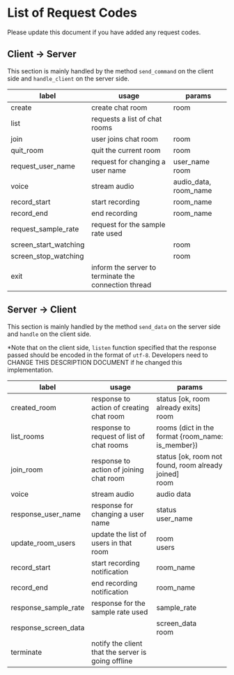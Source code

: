 # List of Request Codes

Please update this document if you have added any request codes.

## Client -> Server

This section is mainly handled by the method ```send_command``` on the client side and ```handle_client``` on the server side.

label | usage | params
---| --- | ---
create | create chat room | room
list | requests a list of chat rooms
join | user joins chat room | room
quit_room | quit the current room | room
request_user_name | request for changing a user name | user_name<br>room
voice | stream audio | audio_data, room_name
record_start | start recording | room_name
record_end | end recording | room_name
request_sample_rate | request for the sample rate used
screen_start_watching | | room
screen_stop_watching | | room
exit | inform the server to terminate the connection thread

## Server -> Client

This section is mainly handled by the method ```send_data``` on the server side and ```handle``` on the client side.

*Note that on the client side, ```listen``` function specified that the response passed should be encoded in the format of ```utf-8```. Developers need to CHANGE THIS DESCRIPTION DOCUMENT if he changed this implementation.

label | usage | params
--- | --- | ---
created_room | response to action of creating chat room | status [ok, room already exits]<br>room
list_rooms | response to request of list of chat rooms | rooms (dict in the format {room_name: is_member})
join_room | response to action of joining chat room | status [ok, room not found, room already joined]<br>room
voice | stream audio | audio data
response_user_name | response for changing a user name | status<br>user_name
update_room_users | update the list of users in that room | room<br>users
record_start | start recording notification | room_name
record_end | end recording notification | room_name
response_sample_rate | response for the sample rate used | sample_rate
response_screen_data | | screen_data<br>room
terminate | notify the client that the server is going offline




